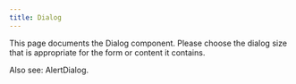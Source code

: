 ```yaml
---
title: Dialog 
---
```


This page documents the Dialog component. Please choose the dialog size that is appropriate for the form or content it contains.

Also see: AlertDialog.
